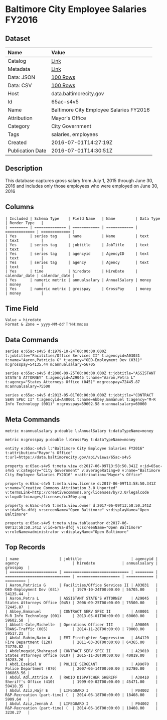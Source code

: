 # Baltimore City Employee Salaries FY2016

## Dataset

| Name | Value |
| :--- | :---- |
| Catalog | [Link](https://catalog.data.gov/dataset/baltimore-city-employee-salaries-fy2016) |
| Metadata | [Link](https://data.baltimorecity.gov/api/views/65ac-s4v5) |
| Data: JSON | [100 Rows](https://data.baltimorecity.gov/api/views/65ac-s4v5/rows.json?max_rows=100) |
| Data: CSV | [100 Rows](https://data.baltimorecity.gov/api/views/65ac-s4v5/rows.csv?max_rows=100) |
| Host | data.baltimorecity.gov |
| Id | 65ac-s4v5 |
| Name | Baltimore City Employee Salaries FY2016 |
| Attribution | Mayor's Office |
| Category | City Government |
| Tags | salaries, employees |
| Created | 2016-07-01T14:27:19Z |
| Publication Date | 2016-07-01T14:30:51Z |

## Description

This database captures gross salary from July 1, 2015 through June 30, 2016 and includes only those employees who were employed on June 30, 2016

## Columns

```ls
| Included | Schema Type    | Field Name   | Name         | Data Type     | Render Type   |
| ======== | ============== | ============ | ============ | ============= | ============= |
| Yes      | series tag     | name         | Name         | text          | text          |
| Yes      | series tag     | jobtitle     | JobTitle     | text          | text          |
| Yes      | series tag     | agencyid     | AgencyID     | text          | text          |
| Yes      | series tag     | agency       | Agency       | text          | text          |
| Yes      | time           | hiredate     | HireDate     | calendar_date | calendar_date |
| Yes      | numeric metric | annualsalary | AnnualSalary | money         | money         |
| Yes      | numeric metric | grosspay     | GrossPay     | money         | money         |
```

## Time Field

```ls
Value = hiredate
Format & Zone = yyyy-MM-dd'T'HH:mm:ss
```

## Data Commands

```ls
series e:65ac-s4v5 d:1979-10-24T00:00:00.000Z t:jobtitle="Facilities/Office Services II" t:agencyid=A03031 t:name="Aaron,Patricia G" t:agency="OED-Employment Dev (031)" m:grosspay=54135.44 m:annualsalary=56705

series e:65ac-s4v5 d:2006-09-25T00:00:00.000Z t:jobtitle="ASSISTANT STATE'S ATTORNEY" t:agencyid=A29045 t:name="Aaron,Petra L" t:agency="States Attorneys Office (045)" m:grosspay=72445.87 m:annualsalary=75500

series e:65ac-s4v5 d:2013-05-01T00:00:00.000Z t:jobtitle="CONTRACT SERV SPEC II" t:agencyid=A40001 t:name=Abbey,Emmanuel t:agency="M-R Info Technology (001)" m:grosspay=59602.58 m:annualsalary=60060
```

## Meta Commands

```ls
metric m:annualsalary p:double l:AnnualSalary t:dataTypeName=money

metric m:grosspay p:double l:GrossPay t:dataTypeName=money

entity e:65ac-s4v5 l:"Baltimore City Employee Salaries FY2016" t:attribution="Mayor's Office" t:url=https://data.baltimorecity.gov/api/views/65ac-s4v5

property e:65ac-s4v5 t:meta.view d:2017-06-09T13:58:50.341Z v:id=65ac-s4v5 v:category="City Government" v:averageRating=0 v:name="Baltimore City Employee Salaries FY2016" v:attribution="Mayor's Office"

property e:65ac-s4v5 t:meta.view.license d:2017-06-09T13:58:50.341Z v:name="Creative Commons Attribution 3.0 Unported" v:termsLink=http://creativecommons.org/licenses/by/3.0/legalcode v:logoUrl=images/licenses/cc30by.png

property e:65ac-s4v5 t:meta.view.owner d:2017-06-09T13:58:50.341Z v:id=6r9a-dfdj v:screenName="Open Baltimore" v:displayName="Open Baltimore"

property e:65ac-s4v5 t:meta.view.tableauthor d:2017-06-09T13:58:50.341Z v:id=6r9a-dfdj v:screenName="Open Baltimore" v:roleName=administrator v:displayName="Open Baltimore"
```

## Top Records

```ls
| name                  | jobtitle                      | agencyid | agency                        | hiredate            | annualsalary | grosspay  | 
| ===================== | ============================= | ======== | ============================= | =================== | ============ | ========= | 
| Aaron,Patricia G      | Facilities/Office Services II | A03031   | OED-Employment Dev (031)      | 1979-10-24T00:00:00 | 56705.00     | 54135.44  | 
| Aaron,Petra L         | ASSISTANT STATE'S ATTORNEY    | A29045   | States Attorneys Office (045) | 2006-09-25T00:00:00 | 75500.00     | 72445.87  | 
| Abbey,Emmanuel        | CONTRACT SERV SPEC II         | A40001   | M-R Info Technology (001)     | 2013-05-01T00:00:00 | 60060.00     | 59602.58  | 
| Abbott-Cole,Michelle  | Operations Officer III        | A90005   | TRANS-Traffic (005)           | 2014-11-28T00:00:00 | 70000.00     | 59517.21  | 
| Abdal-Rahim,Naim A    | EMT Firefighter Suppression   | A64120   | Fire Department (120)         | 2011-03-30T00:00:00 | 64365.00     | 74770.82  | 
| Abdelmeguid,Shahrazad | CONTRACT SERV SPEC II         | A29010   | States Attorneys Office (010) | 2015-11-30T00:00:00 | 40019.00     | 16283.26  | 
| Abdi,Ezekiel W        | POLICE SERGEANT               | A99070   | Police Department (070)       | 2007-06-14T00:00:00 | 82780.00     | 106863.56 | 
| Abdul Adl,Attrice A   | RADIO DISPATCHER SHERIFF      | A38410   | Sheriff's Office (410)        | 1999-09-02T00:00:00 | 45471.00     | 59418.35  | 
| Abdul Aziz,Hajr E     | LIFEGUARD I                   | P04002   | R&P-Recreation (part-time) (  | 2014-06-18T00:00:00 | 18408.00     | 5909.64   | 
| Abdul Aziz,Jennah A   | LIFEGUARD I                   | P04002   | R&P-Recreation (part-time) (  | 2014-06-16T00:00:00 | 18408.00     | 3230.27   | 
```